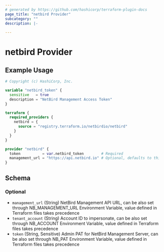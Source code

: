 ```yaml
---
# generated by https://github.com/hashicorp/terraform-plugin-docs
page_title: "netbird Provider"
subcategory: ""
description: |-
  
---
```


# netbird Provider



## Example Usage

```terraform
# Copyright (c) HashiCorp, Inc.

variable "netbird_token" {
  sensitive   = true
  description = "NetBird Management Access Token"
}

terraform {
  required_providers {
    netbird = {
      source = "registry.terraform.io/netbirdio/netbird"
    }
  }
}

provider "netbird" {
  token          = var.netbird_token        # Required
  management_url = "https://api.netbird.io" # Optional, defaults to this value
}
```

<!-- schema generated by tfplugindocs -->
## Schema

### Optional

- `management_url` (String) NetBird Management API URL, can be also set through NB_MANAGEMENT_URL Environment Variable, value defined in Terraform files takes precedence
- `tenant_account` (String) Account ID to impersonate, can be also set through NB_ACCOUNT Environment Variable, value defined in Terraform files takes precedence
- `token` (String, Sensitive) Admin PAT for NetBird Management Server, can be also set through NB_PAT Environment Variable, value defined in Terraform files takes precedence
